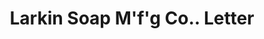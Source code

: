 ---
doi: 10.7916/D81G1Z95
date_other: '1892'
date_other_textual: '1892'
form: correspondence
genre:
- Letters (correspondence)
name:
- Larkin Soap M'f'g Co.
object_in_context_url: https://biggert.cul.columbia.edu/items/view/ave_biggert_00898
subject_hierarchical_geographic:
- Buffalo, New York, United States
subject_name:
- Larkin Soap M'f'g Co.
title: Larkin Soap M'f'g Co.. Letter
sort_title: Larkin Soap M'f'g Co.. Letter
call_number: ave_biggert_00898
coordinates:
- 42.90472222222222,-78.84944444444444
pid: ave_biggert_00898
identifiers: ave_biggert_00898
thumbnail: https://derivativo-1.library.columbia.edu/iiif/2/ldpd:345932/full/!256,256/0/native.jpg
permalink: /biggert/ave_biggert_00898/
layout: iiif-image-page
---